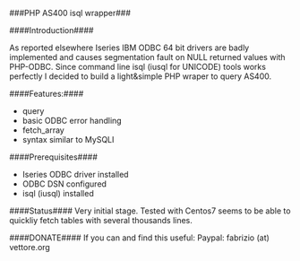 ###PHP AS400 isql wrapper###

####Introduction####

As reported elsewhere Iseries IBM ODBC 64 bit drivers are badly implemented and causes segmentation fault on NULL returned values with PHP-ODBC.
Since command line isql (iusql for UNICODE) tools works perfectly I decided to build a light&simple PHP wraper to query AS400.


####Features:####

* query
* basic ODBC error handling
* fetch_array
* syntax similar to MySQLI 

####Prerequisites####
* Iseries ODBC driver installed
* ODBC DSN configured
* isql (iusql) installed

####Status####
Very initial stage.
Tested with Centos7 seems to be able to quickliy fetch tables with several thousands lines.

####DONATE####
If you can and find this useful:
Paypal: fabrizio (at) vettore.org
